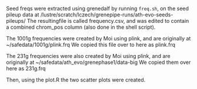 Seed freqs were extracted using grenedalf by running `freq.sh`,
on the seed pileup data at /lustre/scratch/lczech/grenepipe-runs/ath-evo-seeds-pileups/
The resultingfile is called frequency.csv, and was edited to contain a combined chrom_pos column
(also done in the shell script).

The 1001g frequencies were created by Moi using plink, and are originally at ~/safedata/1001g/plink.frq
We copied this file over to here as plink.frq

The 231g frequencies were also created by Moi using plink, and are originally at ~/safedata/ath_evo/grenephase1/data-big
We copied them over here as 231g.frq

Then, using the plot.R the two scatter plots were created.
